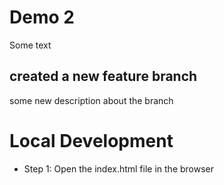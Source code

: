# Demo 2

Some text


## created a new feature branch

some new description about the branch

# Local Development

* Step 1: Open the index.html file in the browser
 
